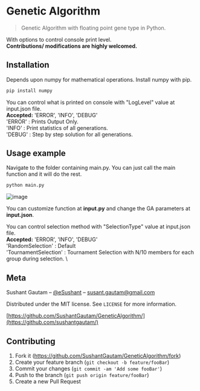 # Genetic Algorithm
> Genetic Algorithm with floating point gene type in Python.

With options to control console print level. \
**Contributions/ modifications are highly welcomed.**

## Installation
Depends upon numpy for mathematical operations. 
Install numpy with pip.

```sh
pip install numpy
```
You can control what is printed on console with "LogLevel" value at input.json file.\
 **Accepted:** 'ERROR', 'INFO', 'DEBUG'\
'ERROR' : Prints Output Only. \
'INFO' : Print statistics of all generations. \
'DEBUG' : Step by step solution for all generations. 

## Usage example
Navigate to the folder containing main.py.
You can just call the main function and it will do the rest.
```sh
python main.py
```
![image](https://user-images.githubusercontent.com/16721983/94782728-60bb0800-03eb-11eb-9743-337292e9898e.png)


You can customize function at **input.py** and change the GA parameters at **input.json**.

You can control selection method with "SelectionType" value at input.json file.\
 **Accepted:** 'ERROR', 'INFO', 'DEBUG'\
'RandomSelection' : Default  \
'TournamentSelection' : Tournament Selection with N/10 members for each group during selection. \

## Meta

Sushant Gautam – [@eSushant](https://twitter.com/eSushant) – susant.gautam@gmail.com

Distributed under the MIT license. See ``LICENSE`` for more information.

[https://github.com/SushantGautam/GeneticAlgorithm/](https://github.com/sushantgautam/)

## Contributing

1. Fork it (<https://github.com/SushantGautam/GeneticAlgorithm/fork>)
2. Create your feature branch (`git checkout -b feature/fooBar`)
3. Commit your changes (`git commit -am 'Add some fooBar'`)
4. Push to the branch (`git push origin feature/fooBar`)
5. Create a new Pull Request

<!-- Markdown link & img dfn's -->

